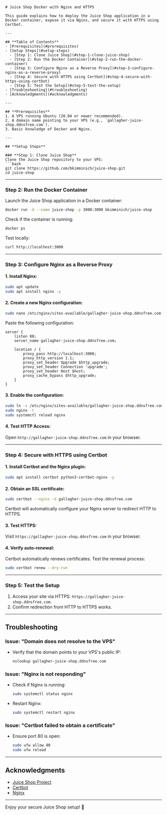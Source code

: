 
```
# Juice Shop Docker with Nginx and HTTPS

This guide explains how to deploy the Juice Shop application in a Docker container, expose it via Nginx, and secure it with HTTPS using Certbot.

---

## **Table of Contents**
- [Prerequisites](#prerequisites)
- [Setup Steps](#setup-steps)
  - [Step 1: Clone Juice Shop](#step-1-clone-juice-shop)
  - [Step 2: Run the Docker Container](#step-2-run-the-docker-container)
  - [Step 3: Configure Nginx as a Reverse Proxy](#step-3-configure-nginx-as-a-reverse-proxy)
  - [Step 4: Secure with HTTPS using Certbot](#step-4-secure-with-https-using-certbot)
  - [Step 5: Test the Setup](#step-5-test-the-setup)
- [Troubleshooting](#troubleshooting)
- [Acknowledgments](#acknowledgments)

---

## **Prerequisites**
1. A VPS running Ubuntu (20.04 or newer recommended).
2. A domain name pointing to your VPS (e.g., `gallagher-juice-shop.ddnsfree.com`).
3. Basic knowledge of Docker and Nginx.

---

## **Setup Steps**

### **Step 1: Clone Juice Shop**
Clone the Juice Shop repository to your VPS:
```bash
git clone https://github.com/bkimminich/juice-shop.git
cd juice-shop
```

---

### **Step 2: Run the Docker Container**
Launch the Juice Shop application in a Docker container:
```bash
docker run -d --name juice-shop -p 3000:3000 bkimminich/juice-shop
```

Check if the container is running:
```bash
docker ps
```

Test locally:
```bash
curl http://localhost:3000
```

---

### **Step 3: Configure Nginx as a Reverse Proxy**

#### 1. Install Nginx:
```bash
sudo apt update
sudo apt install nginx -y
```

#### 2. Create a new Nginx configuration:
```bash
sudo nano /etc/nginx/sites-available/gallagher-juice-shop.ddnsfree.com
```

Paste the following configuration:
```nginx
server {
    listen 80;
    server_name gallagher-juice-shop.ddnsfree.com;

    location / {
        proxy_pass http://localhost:3000;
        proxy_http_version 1.1;
        proxy_set_header Upgrade $http_upgrade;
        proxy_set_header Connection 'upgrade';
        proxy_set_header Host $host;
        proxy_cache_bypass $http_upgrade;
    }
}
```

#### 3. Enable the configuration:
```bash
sudo ln -s /etc/nginx/sites-available/gallagher-juice-shop.ddnsfree.com /etc/nginx/sites-enabled/
sudo nginx -t
sudo systemctl reload nginx
```

#### 4. Test HTTP Access:
Open `http://gallagher-juice-shop.ddnsfree.com` in your browser.

---

### **Step 4: Secure with HTTPS using Certbot**

#### 1. Install Certbot and the Nginx plugin:
```bash
sudo apt install certbot python3-certbot-nginx -y
```

#### 2. Obtain an SSL certificate:
```bash
sudo certbot --nginx -d gallagher-juice-shop.ddnsfree.com
```

Certbot will automatically configure your Nginx server to redirect HTTP to HTTPS.

#### 3. Test HTTPS:
Visit `https://gallagher-juice-shop.ddnsfree.com` in your browser.

#### 4. Verify auto-renewal:
Certbot automatically renews certificates. Test the renewal process:
```bash
sudo certbot renew --dry-run
```

---

### **Step 5: Test the Setup**
1. Access your site via HTTPS: `https://gallagher-juice-shop.ddnsfree.com`.
2. Confirm redirection from HTTP to HTTPS works.

---

## **Troubleshooting**

### Issue: "Domain does not resolve to the VPS"
- Verify that the domain points to your VPS's public IP:
  ```bash
  nslookup gallagher-juice-shop.ddnsfree.com
  ```

### Issue: "Nginx is not responding"
- Check if Nginx is running:
  ```bash
  sudo systemctl status nginx
  ```
- Restart Nginx:
  ```bash
  sudo systemctl restart nginx
  ```

### Issue: "Certbot failed to obtain a certificate"
- Ensure port 80 is open:
  ```bash
  sudo ufw allow 80
  sudo ufw reload
  ```

---

## **Acknowledgments**
- [Juice Shop Project](https://github.com/bkimminich/juice-shop)
- [Certbot](https://certbot.eff.org/)
- [Nginx](https://www.nginx.com/)

---

Enjoy your secure Juice Shop setup! 🎉
